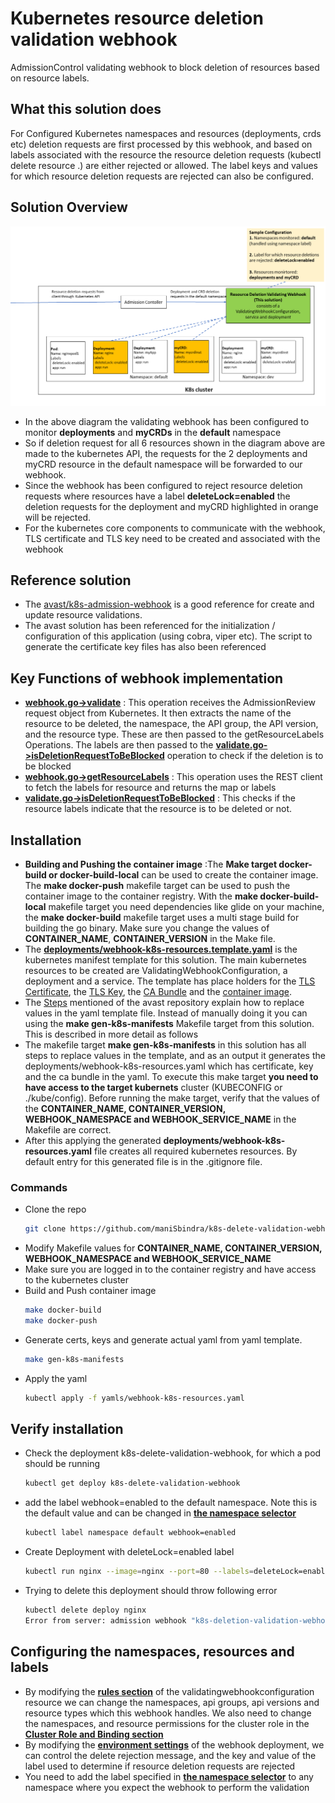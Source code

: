 # Kubernetes resource deletion validation webhook
AdmissionControl validating webhook to block deletion of resources based on resource labels.

## What this solution does
For Configured Kubernetes namespaces and resources (deployments, crds etc) deletion requests are first processed by this webhook, and based on labels associated with the resource the resource deletion requests (kubectl delete resource .) are either rejected or allowed. The label keys and values for which resource deletion requests are rejected can also be configured.

## Solution Overview
![alt](./assets/images/deletion-validation-webhook.png)
* In the above diagram the validating webhook has been configured to monitor **deployments** and **myCRDs** in the **default** namespace
* So if deletion request for all 6 resources shown in the diagram above are made to the kubernetes API, the requests for the 2 deployments and myCRD resource in the default namespace will be forwarded to our webhook. 
* Since the webhook has been configured to reject resource deletion requests where resources have a label **deleteLock=enabled** the deletion requests for the deployment and myCRD highlighted in orange will be rejected.
* For the kubernetes core components to communicate with the webhook, TLS certificate and TLS key need to be created and associated with the webhook

## Reference solution
* The [avast/k8s-admission-webhook](https://github.com/avast/k8s-admission-webhook) is a good reference for create and update resource validations. 
* The avast solution has been referenced for the initialization / configuration of this application (using cobra, viper etc). The script to generate the certificate key files has also been referenced

## Key Functions of webhook implementation
* [**webhook.go->validate**](https://github.com/maniSbindra/k8s-delete-validation-webhook/blob/9f86e415d4365c66f484e5a543935e950f3026a1/internal/k8s-delete-validation-webhook/webhook.go#L120) : This operation receives the AdmissionReview request object from Kubernetes. It then extracts the name of the resource to be deleted, the namespace, the API group, the API version, and the resource type. These are then passed to the getResourceLabels Operations. The labels are then passed to the [**validate.go->isDeletionRequestToBeBlocked**](https://github.com/maniSbindra/k8s-delete-validation-webhook/blob/9f86e415d4365c66f484e5a543935e950f3026a1/internal/k8s-delete-validation-webhook/validate.go#L3) operation to check if the deletion is to be blocked
* [**webhook.go->getResourceLabels**](https://github.com/maniSbindra/k8s-delete-validation-webhook/blob/9f86e415d4365c66f484e5a543935e950f3026a1/internal/k8s-delete-validation-webhook/webhook.go#L90) : This operation uses the REST client to fetch the labels for resource and returns the map or labels
* [**validate.go->isDeletionRequestToBeBlocked**](https://github.com/maniSbindra/k8s-delete-validation-webhook/blob/9f86e415d4365c66f484e5a543935e950f3026a1/internal/k8s-delete-validation-webhook/validate.go#L3) : This checks if the resource labels indicate that the resource is to be deleted or not.

## Installation
* **Building and Pushing the container image** :The **Make target docker-build or docker-build-local** can be used to create the container image. The **make docker-push**  makefile target can be used to push the container image to the container registry. With the **make docker-build-local** makefile target you need dependencies like glide on your machine, the **make docker-build** makefile target uses a multi stage build for building the go binary. Make sure you change the values of **CONTAINER_NAME**, **CONTAINER_VERSION** in the Make file.
* The [ **deployments/webhook-k8s-resources.template.yaml**](https://github.com/maniSbindra/k8s-delete-validation-webhook/blob/master/deployments/webhook-k8s-resources.template.yaml#L7) is the kubernetes manifest template for this solution. The main kubernetes resources to be created are ValidatingWebhookConfiguration, a deployment and a service. The template has place holders for the [TLS Certificate](https://github.com/maniSbindra/k8s-delete-validation-webhook/blob/12d9aacc757b6c6208e47618e7282ad623eb05b8/deployments/webhook-k8s-resources.template.yaml#L16), the [TLS Key](https://github.com/maniSbindra/k8s-delete-validation-webhook/blob/12d9aacc757b6c6208e47618e7282ad623eb05b8/deployments/webhook-k8s-resources.template.yaml#L7), the [CA Bundle](https://github.com/maniSbindra/k8s-delete-validation-webhook/blob/12d9aacc757b6c6208e47618e7282ad623eb05b8/deployments/webhook-k8s-resources.template.yaml#L98) and the [container image](https://github.com/maniSbindra/k8s-delete-validation-webhook/blob/12d9aacc757b6c6208e47618e7282ad623eb05b8/deployments/webhook-k8s-resources.template.yaml#L35).
* The [Steps](https://github.com/avast/k8s-admission-webhook#example-configuration) mentioned of the avast repository explain how to replace values in the yaml template file. Instead of manually doing it you can using the **make gen-k8s-manifests** Makefile target from this solution. This is described in more detail as follows
* The makefile target **make gen-k8s-manifests** in this solution has all steps to replace values in the template, and as an output it generates the deployments/webhook-k8s-resources.yaml which has certificate, key and the ca bundle in the yaml. To execute this make target **you need to have access to the target kubernets** cluster (KUBECONFIG or ./kube/config). Before running the make target, verify that the values of the **CONTAINER_NAME, CONTAINER_VERSION, WEBHOOK_NAMESPACE and WEBHOOK_SERVICE_NAME** in the Makefile are correct.  
* After this applying the generated **deployments/webhook-k8s-resources.yaml** file creates all required kubernetes resources. By default entry for this generated file is in the .gitignore file.

### Commands
* Clone the repo
  ```sh
  git clone https://github.com/maniSbindra/k8s-delete-validation-webhook.git
  ```
* Modify Makefile values for **CONTAINER_NAME, CONTAINER_VERSION, WEBHOOK_NAMESPACE and WEBHOOK_SERVICE_NAME**
* Make sure you are logged in to the container registry and have access to the kubernetes cluster
* Build and Push container image
  ```sh
  make docker-build
  make docker-push
  ```
* Generate certs, keys and generate actual yaml from yaml template.
  ```sh
  make gen-k8s-manifests
  ```
* Apply the yaml
  ```sh
  kubectl apply -f yamls/webhook-k8s-resources.yaml
  ```

## Verify installation
* Check the deployment k8s-delete-validation-webhook, for which a pod should be running
  ```sh
  kubectl get deploy k8s-delete-validation-webhook
  ```
* add the label webhook=enabled to the default namespace. Note this is the default value and can be changed in [**the namespace selector**](https://github.com/maniSbindra/k8s-delete-validation-webhook/blob/9f86e415d4365c66f484e5a543935e950f3026a1/deployments/webhook-k8s-resources.template.yaml#L107)
  ```sh
  kubectl label namespace default webhook=enabled
  ```
* Create Deployment with deleteLock=enabled label
  ```sh
  kubectl run nginx --image=nginx --port=80 --labels=deleteLock=enabled
  ```
* Trying to delete this deployment should throw following error
  ```sh
  kubectl delete deploy nginx
  Error from server: admission webhook "k8s-deletion-validation-webhook.test.com" denied the request: The deployment cannot be deleted as deletions are locked for this deployment
  ```



## Configuring the namespaces, resources and labels
* By modifying the [**rules section**](https://github.com/maniSbindra/k8s-delete-validation-webhook/blob/12d9aacc757b6c6208e47618e7282ad623eb05b8/deployments/webhook-k8s-resources.template.yaml#L100-L103) of the validatingwebhookconfiguration resource we can change the namespaces, api groups, api versions and resource types which this webhook handles. We also need to change the namespaces, and resource permissions for the cluster role in the [**Cluster Role and Binding section**](https://github.com/maniSbindra/k8s-delete-validation-webhook/blob/a4fde8f34445fed1cbfd44a5bf157d235cd603e5/deployments/webhook-k8s-resources.template.yaml#L111-L132) 
* By modifying the [**environment settings**](https://github.com/maniSbindra/k8s-delete-validation-webhook/blob/12d9aacc757b6c6208e47618e7282ad623eb05b8/deployments/webhook-k8s-resources.template.yaml#L48-L53) of the webhook deployment, we can control the delete rejection message, and the key and value of the label used to determine if resource deletion requests are rejected
* You need to add the label specified in [**the namespace selector**](https://github.com/maniSbindra/k8s-delete-validation-webhook/blob/9f86e415d4365c66f484e5a543935e950f3026a1/deployments/webhook-k8s-resources.template.yaml#L107) to any namespace where you expect the webhook to perform the validation




